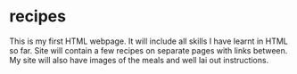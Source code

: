 # recipes
This is my first HTML webpage. It will include all skills I have learnt in HTML so far.
Site will contain a few recipes on separate pages with links between. My site will also have images of the meals and well lai out instructions.